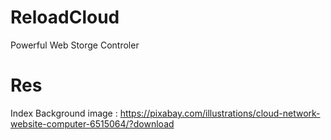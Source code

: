 # ReloadCloud
Powerful Web Storge Controler
# Res
Index Background image : https://pixabay.com/illustrations/cloud-network-website-computer-6515064/?download